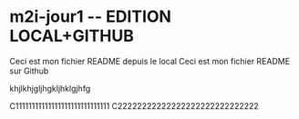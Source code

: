 # m2i-jour1 -- EDITION LOCAL+GITHUB

Ceci est mon fichier README depuis le local
Ceci est mon fichier README sur Github

khjlkhjgljhgkljhklgjhfg

C11111111111111111111111111111
C22222222222222222222222222222